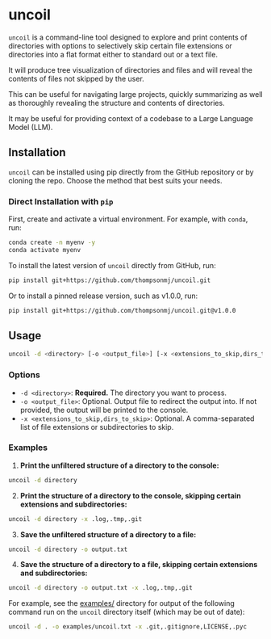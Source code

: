# uncoil

`uncoil` is a command-line tool designed to explore and print contents of directories with options to selectively skip certain file extensions or directories into a flat format either to standard out or a text file. 

It will produce tree visualization of directories and files and will reveal the contents of files not skipped by the user. 

This can be useful for navigating large projects, quickly summarizing as well as thoroughly revealing the structure and contents of directories.

It may be useful for providing context of a codebase to a Large Language Model (LLM).

## Installation

`uncoil` can be installed using pip directly from the GitHub repository or by cloning the repo. Choose the method that best suits your needs.

### Direct Installation with `pip`

First, create and activate a virtual environment. For example, with `conda`, run:
```bash
conda create -n myenv -y
conda activate myenv
```

To install the latest version of `uncoil` directly from GitHub, run:

```bash
pip install git+https://github.com/thompsonmj/uncoil.git
```

Or to install a pinned release version, such as v1.0.0, run:

```bash
pip install git+https://github.com/thompsonmj/uncoil.git@v1.0.0
```

## Usage
```bash
uncoil -d <directory> [-o <output_file>] [-x <extensions_to_skip,dirs_to_skip>]
```

### Options

- `-d <directory>`: **Required.** The directory you want to process.
- `-o <output_file>`: Optional. Output file to redirect the output into. If not provided, the output will be printed to the console.
- `-x <extensions_to_skip,dirs_to_skip>`: Optional. A comma-separated list of file extensions or subdirectories to skip.

### Examples

1. **Print the unfiltered structure of a directory to the console:**
```bash
uncoil -d directory
```
2. **Print the structure of a directory to the console, skipping certain extensions and subdirectories:**
```bash
uncoil -d directory -x .log,.tmp,.git
```
3. **Save the unfiltered structure of a directory to a file:**
```bash
uncoil -d directory -o output.txt
```
4. **Save the structure of a directory to a file, skipping certain extensions and subdirectories:**
```bash
uncoil -d directory -o output.txt -x .log,.tmp,.git
```

For example, see the [examples/](examples/) directory for output of the following command run on the `uncoil` directory itself (which may be out of date):

```bash
uncoil -d . -o examples/uncoil.txt -x .git,.gitignore,LICENSE,.pyc
```

